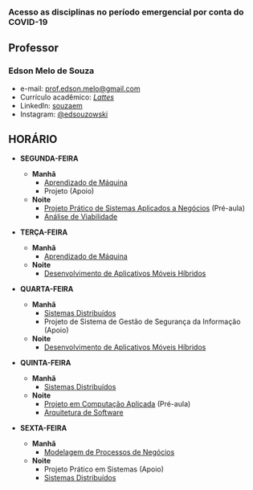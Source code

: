 ### Acesso as disciplinas no período emergencial por conta do COVID-19

## Professor

### Edson Melo de Souza
+ e-mail: [prof.edson.melo@gmail.com](mailto:prof.edson.melo@gmail.com)
+ Currículo acadêmico: [*Lattes*](http://lattes.cnpq.br/2641658716558510)
+ LinkedIn: [souzaem](https://www.linkedin.com/in/souzaem/)
+ Instagram: [@edsouzowski](https://www.instagram.com/edsouzowski/)

## HORÁRIO
* **SEGUNDA-FEIRA**
  + **Manhã**
    + [Aprendizado de Máquina](https://github.com/EdsonMSouza/seg_manha_ml)
    + Projeto (Apoio)
  + **Noite**
    + [Projeto Prático de Sistemas Aplicados a Negócios](https://github.com/EdsonMSouza/2_noite_projeto) (Pré-aula)
    + [Análise de Viabilidade](https://github.com/EdsonMSouza/seg_noite_viabilidade)

* **TERÇA-FEIRA**
  + **Manhã**
    + [Aprendizado de Máquina](https://github.com/EdsonMSouza/seg_manha_ml)
  + **Noite**
    + [Desenvolvimento de Aplicativos Móveis Híbridos](https://github.com/EdsonMSouza/3_noite_mobile)    
  
* **QUARTA-FEIRA**
  + **Manhã**
    + [Sistemas Distribuídos](https://github.com/EdsonMSouza/qua_manha_sis_dist)
    + Projeto de Sistema de Gestão de Segurança da Informação (Apoio)
  + **Noite**
    + [Desenvolvimento de Aplicativos Móveis Híbridos](https://github.com/EdsonMSouza/qua_noi_mobile)
  
* **QUINTA-FEIRA**
  + **Manhã**
    + [Sistemas Distribuídos](https://github.com/EdsonMSouza/qui_manha_sis_dist)
  + **Noite**
    + [Projeto em Computação Aplicada](https://github.com/EdsonMSouza/projeto_5_noite) (Pré-aula) 
    + [Arquitetura de Software](https://github.com/EdsonMSouza/5_noite_arquitetura) 

* **SEXTA-FEIRA**
  + **Manhã**
    + [Modelagem de Processos de Negócios](https://github.com/EdsonMSouza/6_manha_bpm)
  + **Noite**
    + Projeto Prático em Sistemas (Apoio)
    + [Sistemas Distribuídos](https://github.com/EdsonMSouza/6_noite_sis_dist) 
